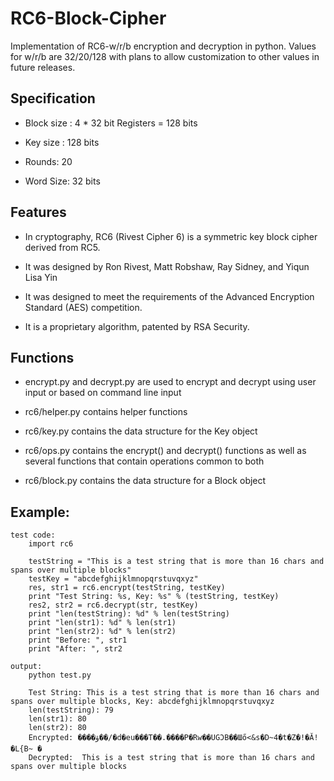 RC6-Block-Cipher
================

Implementation of RC6-w/r/b encryption and decryption in python.
Values for w/r/b are 32/20/128 with plans to allow customization to other values in future releases.

## Specification

* Block size : 4 * 32 bit Registers = 128 bits

* Key size : 128 bits

* Rounds: 20

* Word Size: 32 bits

## Features

* In cryptography, RC6 (Rivest Cipher 6) is a symmetric key block cipher derived from RC5. 

* It was designed by Ron Rivest, Matt Robshaw, Ray Sidney, and Yiqun Lisa Yin

* It was designed to meet the requirements of the Advanced Encryption Standard (AES) competition. 

* It is a proprietary algorithm, patented by RSA Security.

## Functions

* encrypt.py and decrypt.py are used to encrypt and decrypt using user input or based on command line input

* rc6/helper.py contains helper functions 

* rc6/key.py contains the data structure for the Key object

* rc6/ops.py contains the encrypt() and decrypt() functions as well as several functions that contain operations common to both

* rc6/block.py contains the data structure for a Block object

## Example:

	test code:
		import rc6

		testString = "This is a test string that is more than 16 chars and spans over multiple blocks"
		testKey = "abcdefghijklmnopqrstuvqxyz"
		res, str1 = rc6.encrypt(testString, testKey)
		print "Test String: %s, Key: %s" % (testString, testKey)
		res2, str2 = rc6.decrypt(str, testKey)
		print "len(testString): %d" % len(testString)
		print "len(str1): %d" % len(str1)
		print "len(str2): %d" % len(str2)
		print "Before: ", str1
		print "After: ", str2
	
	output:
		python test.py

		Test String: This is a test string that is more than 16 chars and spans over multiple blocks, Key: abcdefghijklmnopqrstuvqxyz
		len(testString): 79
		len(str1): 80
		len(str2): 80
		Encrypted: ����ۋ��/�d�eu���T��.����P�Rw��UGϽB��Шő<&s�D~4�t�Z�!�Ӑ!�L{B~ �
		Decrypted:  This is a test string that is more than 16 chars and spans over multiple blocks